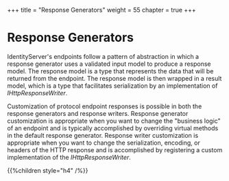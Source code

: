 +++
title = "Response Generators"
weight = 55
chapter = true
+++

# Response Generators

IdentityServer's endpoints follow a pattern of abstraction in which a response generator uses a validated input model to produce a response model. The response model is a type that represents the data that will be returned from the endpoint. The response model is then wrapped in a result model, which is a type that facilitates serialization by an implementation of *IHttpResponseWriter*.

Customization of protocol endpoint responses is possible in both the response generators and response writers. Response generator customization is appropriate when you want to change the "business logic" of an endpoint and is typically accomplished by overriding virtual methods in the default response generator. Response writer customization is appropriate when you want to change the serialization, encoding, or headers of the HTTP response and is accomplished by registering a custom implementation of the *IHttpResponseWriter*.

{{%children style="h4" /%}}

